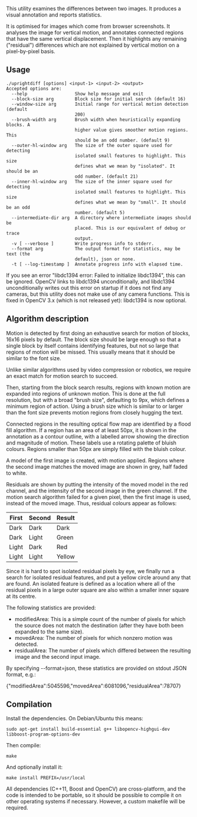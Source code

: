This utility examines the differences between two images. It produces a visual
annotation and reports statistics.

It is optimised for images which come from browser screenshots. It analyses the
image for vertical motion, and annotates connected regions that have the same
vertical displacement. Then it highlights any remaining ("residual")
differences which are not explained by vertical motion on a pixel-by-pixel
basis.

## Usage

```
./uprightdiff [options] <input-1> <input-2> <output>
Accepted options are:
  --help                  Show help message and exit
  --block-size arg        Block size for initial search (default 16)
  --window-size arg       Initial range for vertical motion detection (default 
                          200)
  --brush-width arg       Brush width when heuristically expanding blocks. A 
                          higher value gives smoother motion regions. This 
                          should be an odd number. (default 9)
  --outer-hl-window arg   The size of the outer square used for detecting 
                          isolated small features to highlight. This size 
                          defines what we mean by "isolated". It should be an 
                          odd number. (default 21)
  --inner-hl-window arg   The size of the inner square used for detecting 
                          isolated small features to highlight. This size 
                          defines what we mean by "small". It should be an odd 
                          number. (default 5)
  --intermediate-dir arg  A directory where intermediate images should be 
                          placed. This is our equivalent of debug or trace 
                          output.
  -v [ --verbose ]        Write progress info to stderr.
  --format arg            The output format for statistics, may be text (the 
                          default), json or none.
  -t [ --log-timestamp ]  Annotate progress info with elapsed time.
```

If you see an error "libdc1394 error: Failed to initialize libdc1394", this can
be ignored. OpenCV links to libdc1394 unconditionally, and libdc1394
unconditionally writes out this error on startup if it does not find any
cameras, but this utility does not make use of any camera functions. This is
fixed in OpenCV 3.x (which is not released yet): libdc1394 is now optional.

## Algorithm description

Motion is detected by first doing an exhaustive search for motion of blocks,
16x16 pixels by default. The block size should be large enough so that a single
block by itself contains identifying features, but not so large that regions of
motion will be missed. This usually means that it should be similar to the font
size.

Unlike similar algorithms used by video compression or robotics, we require an
exact match for motion search to succeed.

Then, starting from the block search results, regions with known motion are
expanded into regions of unknown motion. This is done at the full resolution,
but with a broad "brush size", defaulting to 9px, which defines a minimum
region of action. Using a brush size which is similar to or larger than the
font size prevents motion regions from closely hugging the text.

Connected regions in the resulting optical flow map are identified by a flood
fill algorithm. If a region has an area of at least 50px, it is shown in the
annotation as a contour outline, with a labelled arrow showing the direction and
magnitude of motion. These labels use a rotating palette of bluish colours.
Regions smaller than 50px are simply filled with the bluish colour.

A model of the first image is created, with motion applied. Regions
where the second image matches the moved image are shown in grey, half faded
to white.

Residuals are shown by putting the intensity of the moved model in the red
channel, and the intensity of the second image in the green channel. If the
motion search algorithm failed for a given pixel, then the first image is used,
instead of the moved image. Thus, residual colours appear as follows:

| First | Second | Result
|-------|--------|-------
| Dark  | Dark   | Dark
| Dark  | Light  | Green
| Light | Dark   | Red
| Light | Light  | Yellow

Since it is hard to spot isolated residual pixels by eye, we finally run a
search for isolated residual features, and put a yellow circle around any that
are found. An isolated feature is defined as a location where all of the
residual pixels in a large outer square are also within a smaller inner square
at its centre.

The following statistics are provided:

* modifiedArea: This is a simple count of the number of pixels for which the
  source does not match the destination (after they have both been expanded to
  the same size).
* movedArea: The number of pixels for which nonzero motion was detected.
* residualArea: The number of pixels which differed between the resulting image
  and the second input image.

By specifying --format=json, these statistics are provided on stdout JSON format,
e.g.:

{"modifiedArea":5045596,"movedArea":6081096,"residualArea":78707}

## Compilation

Install the dependencies. On Debian/Ubuntu this means:

`sudo apt-get install build-essential g++ libopencv-highgui-dev libboost-program-options-dev`

Then compile:

`make`

And optionally install it:

`make install PREFIX=/usr/local`

All dependencies (C++11, Boost and OpenCV) are cross-platform, and the code is
intended to be portable, so it should be possible to compile it on other
operating systems if necessary. However, a custom makefile will be required.
